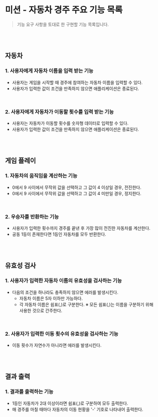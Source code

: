 # 미션 - 자동차 경주 주요 기능 목록

> 기능 요구 사항을 토대로 한 구현할 기능 목록입니다.

<br>
<br>

## 자동차

### 1. 사용자에게 자동차 이름을 입력 받는 기능

- 사용자는 게임을 시작할 때 경주에 참여하는 자동차 이름을 입력할 수 있다.
- 사용자가 입력한 값이 조건을 만족하지 않으면 애플리케이션은 종료된다.

<br>  
  
### 2. 사용자에게 자동차가 이동할 횟수를 입력 받는 기능
  
- 사용자는 자동차가 이동할 횟수를 숫자형 데이터로 입력할 수 있다.
- 사용자가 입력한 값이 조건을 만족하지 않으면 애플리케이션은 종료된다.

<br>
<br>

## 게임 플레이

### 1. 자동차의 움직임을 계산하는 기능

- 0에서 9 사이에서 무작위 값을 선택하고 그 값이 4 이상일 경우, 전진한다.
- 0에서 9 사이에서 무작위 값을 선택하고 그 값이 4 미만일 경우, 정지한다.

<br>

### 2. 우승자를 반환하는 기능

- 사용자가 입력한 횟수까지 경주를 끝낸 후 가장 많이 전진한 자동차를 계산한다.
- 공동 1등이 존재한다면 1등인 자동차를 모두 반환한다.

<br>
<br>

## 유효성 검사

### 1. 사용자가 입력한 자동차 이름의 유효성을 검사하는 기능

- 다음의 조건을 하나라도 충족하지 않으면 에러를 발생시킨다.
  - 자동차 이름은 5자 이하만 가능하다.
  - 각 자동차 이름은 쉼표(,)로 구분한다.
    ※ 모든 쉼표(,)는 이름을 구분하기 위해 사용한 것으로 간주한다.

<br>

### 2. 사용자가 입력한 이동 횟수의 유효성을 검사하는 기능

- 이동 횟수가 자연수가 아니라면 에러를 발생시킨다.

<br>
<br>

## 결과 출력

### 1. 결과를 출력하는 기능

- 1등인 자동차가 2대 이상이라면 쉼표(,)로 구분하여 모두 출력한다.
- 매 경주를 마칠 때마다 자동차의 이동 현황을 '-' 기호로 나타내어 출력한다.

